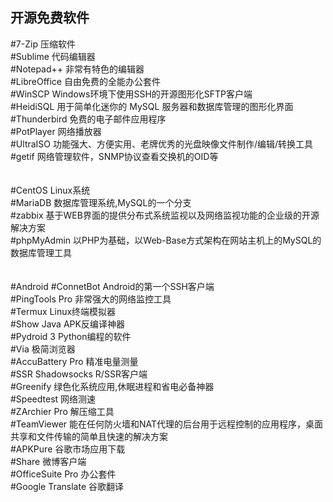## 开源免费软件
#7-Zip            压缩软件<br>
#Sublime          代码编辑器<br>
#Notepad++        非常有特色的编辑器<br>
#LibreOffice      自由免费的全能办公套件<br>
#WinSCP           Windows环境下使用SSH的开源图形化SFTP客户端<br>
#HeidiSQL         用于简单化迷你的 MySQL 服务器和数据库管理的图形化界面<br>
#Thunderbird      免费的电子邮件应用程序<br>
#PotPlayer        网络播放器<br>
#UltraISO         功能强大、方便实用、老牌优秀的光盘映像文件制作/编辑/转换工具<br>
#getif            网络管理软件，SNMP协议查看交换机的OID等<br>
<br>
<br>
#CentOS           Linux系统<br>
#MariaDB          数据库管理系统,MySQL的一个分支<br>
#zabbix           基于WEB界面的提供分布式系统监视以及网络监视功能的企业级的开源解决方案<br>
#phpMyAdmin       以PHP为基础，以Web-Base方式架构在网站主机上的MySQL的数据库管理工具<br>
<br>
<br>
#Android
#ConnetBot        Android的第一个SSH客户端<br>
#PingTools Pro    非常强大的网络监控工具<br>
#Termux           Linux终端模拟器<br>
#Show Java        APK反编译神器<br>
#Pydroid 3        Python编程的软件<br>
#Via              极简浏览器<br>
#AccuBattery Pro  精准电量测量<br>
#SSR              Shadowsocks R/SSR客户端<br>
#Greenify         绿色化系统应用,休眠进程和省电必备神器<br>
#Speedtest        网络测速<br>
#ZArchier Pro     解压缩工具<br>
#TeamViewer       能在任何防火墙和NAT代理的后台用于远程控制的应用程序，桌面共享和文件传输的简单且快速的解决方案<br>
#APKPure          谷歌市场应用下载<br>
#Share            微博客户端<br>
#OfficeSuite Pro  办公套件<br>
#Google Translate 谷歌翻译<br>
